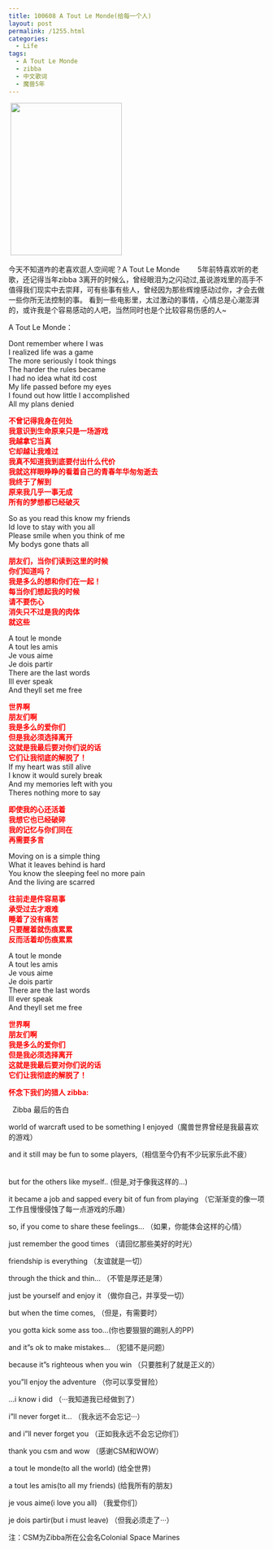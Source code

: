 ```yaml
---
title: 100608 A Tout Le Monde(给每一个人)
layout: post
permalink: /1255.html
categories:
  - Life
tags:
  - A Tout Le Monde
  - zibba
  - 中文歌词
  - 魔兽5年
---
```

 <img title="s0708wowmh01" src="http://www.80aj.com/wp-content/uploads/2010/06/s0708wowmh01-219x300.jpg" alt="" width="219" height="300" />

今天不知道咋的老喜欢逛人空间呢？A Tout Le Monde         5年前特喜欢听的老歌，还记得当年zibba 3离开的时候么，曾经眼泪为之闪动过,虽说游戏里的高手不值得我们现实中去崇拜，可有些事有些人，曾经因为那些辉煌感动过你，才会去做一些你所无法控制的事。 看到一些电影里，太过激动的事情，心情总是心潮澎湃的，或许我是个容易感动的人吧，当然同时也是个比较容易伤感的人~

A Tout Le Monde：

Dont remember where I was  
I realized life was a game  
The more seriously I took things  
The harder the rules became  
I had no idea what itd cost  
My life passed before my eyes  
I found out how little I accomplished  
All my plans denied

<span style="color: #ff0000;"><strong>不曾记得我身在何处<br /> 我意识到生命原来只是一场游戏<br /> 我越拿它当真<br /> 它却越让我难过<br /> 我真不知道我到底要付出什么代价<br /> 我就这样眼睁睁的看着自己的青春年华匆匆逝去<br /> 我终于了解到<br /> 原来我几乎一事无成<br /> 所有的梦想都已经破灭</strong></span>

So as you read this know my friends  
Id love to stay with you all  
Please smile when you think of me  
My bodys gone thats all

<span style="color: #ff0000;"><strong>朋友们，当你们读到这里的时候<br /> 你们知道吗？<br /> 我是多么的想和你们在一起！<br /> 每当你们想起我的时候   <br /> 请不要伤心<br /> 消失只不过是我的肉体<br /> 就这些</strong></span>

A tout le monde  
A tout les amis  
Je vous aime  
Je dois partir  
There are the last words  
Ill ever speak  
And theyll set me free

**<span style="color: #ff0000;">世界啊<br /> 朋友们啊<br /> 我是多么的爱你们<br /> 但是我必须选择离开<br /> 这就是我最后要对你们说的话<br /> 它们让我彻底的解脱了！</span>**  
If my heart was still alive  
I know it would surely break  
And my memories left with you  
Theres nothing more to say

**<span style="color: #ff0000;">即使我的心还活着<br /> 我想它也已经破碎<br /> 我的记忆与你们同在<br /> 再需要多言</span>**

Moving on is a simple thing  
What it leaves behind is hard  
You know the sleeping feel no more pain  
And the living are scarred

**<span style="color: #ff0000;">往前走是件容易事<br /> 承受过去才艰难<br /> 睡着了没有痛苦<br /> 只要醒着就伤痕累累<br /> 反而活着却伤痕累累</span>**

A tout le monde  
A tout les amis  
Je vous aime  
Je dois partir  
There are the last words  
Ill ever speak  
And theyll set me free

**<span style="color: #ff0000;">世界啊<br /> 朋友们啊<br /> 我是多么的爱你们<br /> 但是我必须选择离开<br /> 这就是我最后要对你们说的话<br /> 它们让我彻底的解脱了！</span>**



<span style="color: #ff0000;"><strong>怀念下我们的猎人 zibba:</strong></span>

<span style="color: #ff0000;"> </span> Zibba 最后的告白 　　

world of warcraft used to be something I enjoyed（魔兽世界曾经是我最喜欢的游戏） 　　

and it still may be fun to some players,（相信至今仍有不少玩家乐此不疲） 　　

but for the others like myself.. (但是,对于像我这样的&#8230;) 　　

it became a job and sapped every bit of fun from playing （它渐渐变的像一项工作且慢慢侵蚀了每一点游戏的乐趣） 　　

so, if you come to share these feelings&#8230; （如果，你能体会这样的心情） 　　

just remember the good times （请回忆那些美好的时光） 　　

friendship is everything （友谊就是一切） 　　

through the thick and thin&#8230; （不管是厚还是薄） 　　

just be yourself and enjoy it （做你自己，并享受一切） 　　

but when the time comes, （但是，有需要时） 　　

you gotta kick some ass too&#8230;(你也要狠狠的踢别人的PP) 　　

and it&#8221;s ok to make mistakes&#8230; （犯错不是问题） 　　

because it&#8221;s righteous when you win （只要胜利了就是正义的） 　　

you&#8221;ll enjoy the adventure （你可以享受冒险） 　　

&#8230;i know i did （···我知道我已经做到了） 　　

i&#8221;ll never forget it&#8230; （我永远不会忘记···） 　　

and i&#8221;ll never forget you （正如我永远不会忘记你们） 　　

thank you csm and wow （感谢CSM和WOW） 　　

a tout le monde(to all the world) (给全世界) 　　

a tout les amis(to all my friends) (给我所有的朋友) 　　

je vous aime(i love you all) （我爱你们） 　　

je dois partir(but i must leave) （但我必须走了···） 　　

注：CSM为Zibba所在公会名Colonial Space Marines

<span style="color: #ff0000;"></span>



 